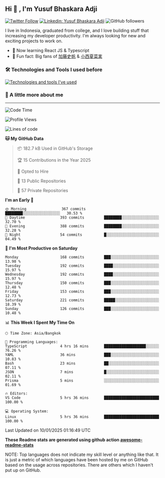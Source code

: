 ## Hi 👋 , I'm Yusuf Bhaskara Adji

[![Twitter Follow](https://img.shields.io/twitter/follow/frelein_asli?label=Follow)](https://twitter.com/intent/follow?screen_name=frelein_asli)
[![Linkedin: Yusuf Bhaskara Adji](https://img.shields.io/badge/-yusufadji-blue?style=flat-square&logo=Linkedin&logoColor=white&link=https://www.linkedin.com/in/yusuf-bhaskara-adji/)](https://www.linkedin.com/in/yusuf-bhaskara-adji/)
![GitHub followers](https://img.shields.io/github/followers/yusufadji?label=Follow&style=social)

I live in Indonesia, graduated from college, and I love building stuff that increasing my developer productivity. I'm always looking for new and exciting projects to work on.

- 🌱 Now learning React JS & Typescript
- 🐻 Fun fact: Big fans of [加藤史帆](https://www.instagram.com/katoshi.official/) & [小西夏菜実](https://www.instagram.com/konishi773_official/)

### 🛠️ Technologies and Tools I used before

[![Technologies and tools I've used](https://skillicons.dev/icons?i=html,css,js,ts,php,python,kotlin,tailwind,bootstrap,next,express,sequelize,mysql,prisma,firebase,vercel,vscode,androidstudio,bash,git,postman,figma,docker,linux&perline=12)](#)

### 🐣 A little more about me

---

<!--START_SECTION:waka-->
![Code Time](http://img.shields.io/badge/Code%20Time-1%2C237%20hrs%2040%20mins-blue)

![Profile Views](http://img.shields.io/badge/Profile%20Views-0-blue)

![Lines of code](https://img.shields.io/badge/From%20Hello%20World%20I%27ve%20Written-780.9%20thousand%20lines%20of%20code-blue)

**🐱 My GitHub Data** 

> 📦 182.7 kB Used in GitHub's Storage 
 > 
> 🏆 15 Contributions in the Year 2025
 > 
> 💼 Opted to Hire
 > 
> 📜 13 Public Repositories 
 > 
> 🔑 57 Private Repositories 
 > 
**I'm an Early 🐤** 

```text
🌞 Morning                367 commits         ████████░░░░░░░░░░░░░░░░░   30.53 % 
🌆 Daytime                393 commits         ████████░░░░░░░░░░░░░░░░░   32.70 % 
🌃 Evening                388 commits         ████████░░░░░░░░░░░░░░░░░   32.28 % 
🌙 Night                  54 commits          █░░░░░░░░░░░░░░░░░░░░░░░░   04.49 % 
```
📅 **I'm Most Productive on Saturday** 

```text
Monday                   168 commits         ███░░░░░░░░░░░░░░░░░░░░░░   13.98 % 
Tuesday                  192 commits         ████░░░░░░░░░░░░░░░░░░░░░   15.97 % 
Wednesday                192 commits         ████░░░░░░░░░░░░░░░░░░░░░   15.97 % 
Thursday                 150 commits         ███░░░░░░░░░░░░░░░░░░░░░░   12.48 % 
Friday                   153 commits         ███░░░░░░░░░░░░░░░░░░░░░░   12.73 % 
Saturday                 221 commits         █████░░░░░░░░░░░░░░░░░░░░   18.39 % 
Sunday                   126 commits         ███░░░░░░░░░░░░░░░░░░░░░░   10.48 % 
```


📊 **This Week I Spent My Time On** 

```text
🕑︎ Time Zone: Asia/Bangkok

💬 Programming Languages: 
TypeScript               4 hrs 16 mins       ███████████████████░░░░░░   76.26 % 
YAML                     36 mins             ███░░░░░░░░░░░░░░░░░░░░░░   10.83 % 
Bash                     23 mins             ██░░░░░░░░░░░░░░░░░░░░░░░   07.11 % 
JSON                     7 mins              █░░░░░░░░░░░░░░░░░░░░░░░░   02.11 % 
Prisma                   5 mins              ░░░░░░░░░░░░░░░░░░░░░░░░░   01.69 % 

🔥 Editors: 
VS Code                  5 hrs 36 mins       █████████████████████████   100.00 % 

💻 Operating System: 
Linux                    5 hrs 36 mins       █████████████████████████   100.00 % 
```


 Last Updated on 10/01/2025 01:16:49 UTC
<!--END_SECTION:waka-->

**These Readme stats are generated using github action [awesome-readme-stats](https://github.com/anmol098/waka-readme-stats)**

NOTE: Top languages does not indicate my skill level or anything like that. It is just a metric of which languages have been hosted by me on GitHub based on the usage across repositories. There are others which I haven't put up on GitHub.

